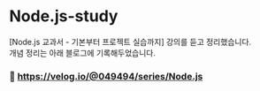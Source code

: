 # Node.js-study
[Node.js 교과서 - 기본부터 프로젝트 실습까지] 강의를 듣고 정리했습니다.
<br>
개념 정리는 아래 블로그에 기록해두었습니다.
<br>
### 📒 https://velog.io/@049494/series/Node.js
